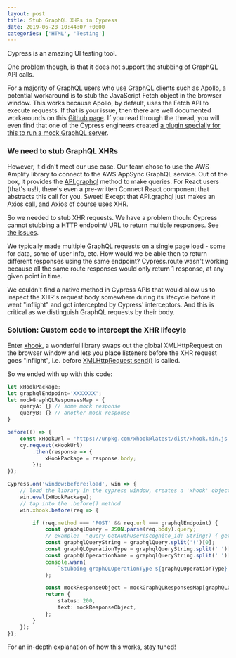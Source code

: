 ```yaml
---
layout: post
title: Stub GraphQL XHRs in Cypress
date: 2019-06-28 10:44:07 +0800
categories: ['HTML', 'Testing']
---
```


Cypress is an amazing UI testing tool.

One problem though, is that it does not support the stubbing of GraphQL API calls.

For a majority of GraphQL users who use GraphQL clients such as Apollo, a potential workaround is to stub the JavaScript Fetch object in the browser window. This works because Apollo, by default, uses the Fetch API to execute requests. If that is your issue, then there are well documented workarounds on this [Github page](https://github.com/cypress-io/cypress-documentation/issues/122). If you read through the thread, you will even find that one of the Cypress engineers created [a plugin specially for this to run a mock GraphQL server](https://github.com/tgriesser/cypress-graphql-mock).

### We need to stub GraphQL XHRs

However, it didn't meet our use case. Our team chose to use the AWS Amplify library to connect to the AWS AppSync GraphQL service. Out of the box, it provides the [API.graphql](https://aws-amplify.github.io/docs/js/api) method to make queries. For React users (that's us!), there's even a pre-written Connect React component that abstracts this call for you. Sweet! Except that API.graphql just makes an Axios call, and Axios of course uses XHR.

So we needed to stub XHR requests. We have a problem thouh: Cypress cannot stubbing a HTTP endpoint/ URL to return multiple responses. See [the issues](https://github.com/cypress-io/cypress/issues/521).

We typically made multiple GraphQL requests on a single page load - some for data, some of user info, etc. How would we be able then to return different responses using the same endpoint? Cypress.route wasn't working because all the same route responses would only return 1 response, at any given point in time.

We couldn't find a native method in Cypress APIs that would allow us to inspect the XHR's request body somewhere during its lifecycle before it went "inflight" and got intercepted by Cypress' interceptors. And this is critical as we distinguish GraphQL requests by their body.

### Solution: Custom code to intercept the XHR lifecyle

Enter [xhook](https://github.com/jpillora/xhook), a wonderful library swaps out the global XMLHttpRequest on the browser window and lets you place listeners before the XHR request goes "inflight", i.e. before [XMLHttpRequest.send()](https://developer.mozilla.org/en-US/docs/Web/API/XMLHttpRequest/send) is called.

So we ended with up with this code:

```typescript
let xHookPackage;
let graphqlEndpoint='XXXXXXX';
let mockGraphQLResponsesMap = {
    queryA: {} // some mock response
    queryB: {} // another mock response
}

before(() => {
	const xHookUrl = 'https://unpkg.com/xhook@latest/dist/xhook.min.js';
	cy.request(xHookUrl)
		.then(response => {
			xHookPackage = response.body;
		});
});

Cypress.on('window:before:load', win => {
	// load the library in the cypress window, creates a 'xhook' object on the Window
	win.eval(xHookPackage);
	// tap into the .before() method
	win.xhook.before(req => {

		if (req.method === 'POST' && req.url === graphqlEndpoint) {
			const graphqlQuery = JSON.parse(req.body).query;
			// example:  "query GetAuthUser($cognito_id: String!) { getAuthUser(....", we want the first part
			const graphqlQueryString = graphqlQuery.split('(')[0];
			const graphQLOperationType = graphqlQueryString.split(' ')[0];
			const graphQLOperationName = graphqlQueryString.split(' ')[1];
			console.warn(
				`Stubbing graphQLOperationType ${graphQLOperationType} and graphQLOperationName ${graphQLOperationName}`
			);

			const mockResponseObject = mockGraphQLResponsesMap[graphQLOperationName]; // no need to stringify
			return {
				status: 200,
				text: mockResponseObject,
			};
		}
	});
});
```

For an in-depth explanation of how this works, stay tuned!
